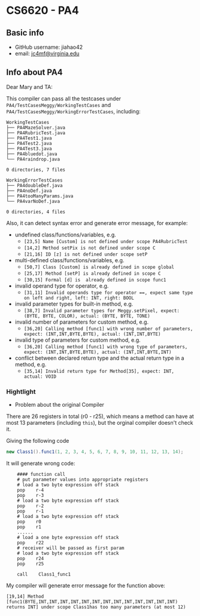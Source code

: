 # CS6620 - PA4

## Basic info 

* GitHub username: jiahao42
* email: jc4mf@virginia.edu

## Info about PA4

Dear Mary and TA:

This compiler can pass all the testcases under `PA4/TestCasesMeggy/WorkingTestCases` and `PA4/TestCasesMeggy/WorkingErrorTestCases`, including:

```
WorkingTestCases
├── PA4MazeSolver.java
├── PA4RubricTest.java
├── PA4Test1.java
├── PA4Test2.java
├── PA4Test3.java
├── PA4bluedot.java
└── PA4raindrop.java

0 directories, 7 files

WorkingErrorTestCases
├── PA4doubleDef.java
├── PA4noDef.java
├── PA4tooManyParams.java
└── PA4varNoDef.java

0 directories, 4 files
```

Also, it can detect syntax error and generate error message, for example:
* undefined class/functions/variables, e.g.
    * `[23,5] Name [Custom] is not defined under scope PA4RubricTest`
    * `[14,2] Method setPix is not defined under scope C`
    * `[21,16] ID [z] is not defined under scope setP`
* multi-defined class/functions/variables, e.g.
    * `[50,7] Class [Custom] is already defined in scope global`
    * `[25,17] Method [setP] is already defined in scope C`
    * `[30,15] Formal [d] is  already defined in scope func1`
* invalid operand type for operator, e.g.
    * `[31,11] Invalid operands type for operator ==, expect same type on left and right, left: INT, right: BOOL`
* invalid parameter types for built-in method, e.g.
    * `[38,7] Invalid parameter types for Meggy.setPixel, expect: (BYTE, BYTE, COLOR), actual: (BYTE, BYTE, TONE)`
* invalid number of parameters for custom method, e.g.
    * `[36,20] Calling method [func1] with wrong number of parameters, expect: (INT,INT,BYTE,BYTE), actual: (INT,INT,BYTE)`
* invalid type of parameters for custom method, e.g.
    * `[36,20] Calling method [func1] with wrong type of parameters, expect: (INT,INT,BYTE,BYTE), actual: (INT,INT,BYTE,INT)`
* conflict between declared return type and the actual return type in a method, e.g.
    * `[35,14] Invalid return type for Method[35], expect: INT, actual: VOID`

### Hightlight

* Problem about the original Compiler

There are 26 registers in total (r0 - r25), which means a method can have at most 13 parameters (including `this`), but the orginal compiler doesn't check it. 

Giving the following code

```Java
new Class1().func1(1, 2, 3, 4, 5, 6, 7, 8, 9, 10, 11, 12, 13, 14);
```

It will generate wrong code:

```assembly
    #### function call
    # put parameter values into appropriate registers
    # load a two byte expression off stack
    pop    r-4
    pop    r-3
    # load a two byte expression off stack
    pop    r-2
    pop    r-1
    # load a two byte expression off stack
    pop    r0
    pop    r1
    ......
    # load a one byte expression off stack
    pop    r22
    # receiver will be passed as first param
    # load a two byte expression off stack
    pop    r24
    pop    r25

    call    Class1_func1
```

My compiler will generate error message for the function above:

```
[19,14] Method [func1(BYTE,INT,INT,INT,INT,INT,INT,INT,INT,INT,INT,INT,INT,INT) returns INT] under scope Class1has too many parameters (at most 12)
```

